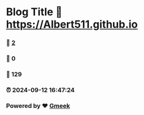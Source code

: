 # Blog Title :link: https://Albert511.github.io 
### :page_facing_up: [2](https://Albert511.github.io/tag.html) 
### :speech_balloon: 0 
### :hibiscus: 129 
### :alarm_clock: 2024-09-12 16:47:24 
### Powered by :heart: [Gmeek](https://github.com/Meekdai/Gmeek)
